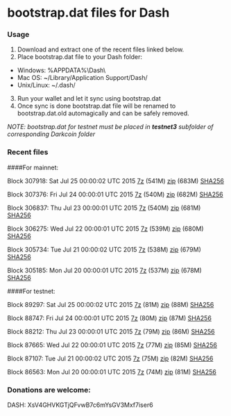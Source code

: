 # bootstrap.dat files for Dash

### Usage

1. Download and extract one of the recent files linked below.
2. Place bootstrap.dat file to your Dash folder:
 - Windows: %APPDATA%\Dash\
 - Mac OS: ~/Library/Application Support/Dash/
 - Unix/Linux: ~/.dash/
3. Run your wallet and let it sync using bootstrap.dat
4. Once sync is done bootstrap.dat file will be renamed to bootstrap.dat.old automagically and can be safely removed.

_NOTE: bootstrap.dat for testnet must be placed in **testnet3** subfolder of corresponding Darkcoin folder_

### Recent files

####For mainnet:

Block 307918: Sat Jul 25 00:00:02 UTC 2015 [7z](https://transfer.sh/2ZFXn/bootstrap.dat.20150725.7z) (541M) [zip](https://transfer.sh/ZgSav/bootstrap.dat.20150725.zip) (683M) [SHA256](https://transfer.sh/mFS24/sha256.txt)

Block 307376: Fri Jul 24 00:00:01 UTC 2015 [7z](https://transfer.sh/5Yf3f/bootstrap.dat.20150724.7z) (540M) [zip](https://transfer.sh/evGDg/bootstrap.dat.20150724.zip) (682M) [SHA256](https://transfer.sh/6mRGJ/sha256.txt)

Block 306837: Thu Jul 23 00:00:01 UTC 2015 [7z](https://transfer.sh/Vugec/bootstrap.dat.20150723.7z) (540M) [zip](https://transfer.sh/f0uEB/bootstrap.dat.20150723.zip) (681M) [SHA256](https://transfer.sh/7mndG/sha256.txt)

Block 306275: Wed Jul 22 00:00:01 UTC 2015 [7z](https://transfer.sh/l4v5y/bootstrap.dat.20150722.7z) (539M) [zip](https://transfer.sh/kx9fa/bootstrap.dat.20150722.zip) (680M) [SHA256](https://transfer.sh/1m9GK/sha256.txt)

Block 305734: Tue Jul 21 00:00:02 UTC 2015 [7z](https://transfer.sh/wg8AO/bootstrap.dat.20150721.7z) (538M) [zip](https://transfer.sh/jvKcr/bootstrap.dat.20150721.zip) (679M) [SHA256](https://transfer.sh/1hPXDd/sha256.txt)

Block 305185: Mon Jul 20 00:00:01 UTC 2015 [7z](https://transfer.sh/pGZgS/bootstrap.dat.20150720.7z) (537M) [zip](https://transfer.sh/C5Ksh/bootstrap.dat.20150720.zip) (678M) [SHA256](https://transfer.sh/Ahzji/sha256.txt)

####For testnet:

Block 89297: Sat Jul 25 00:00:02 UTC 2015 [7z](https://transfer.sh/j7YiU/bootstrap.dat.20150725.7z) (81M) [zip](https://transfer.sh/V2B0p/bootstrap.dat.20150725.zip) (88M) [SHA256](https://transfer.sh/mHXhB/sha256.txt)

Block 88747: Fri Jul 24 00:00:01 UTC 2015 [7z](https://transfer.sh/19YdZh/bootstrap.dat.20150724.7z) (80M) [zip](https://transfer.sh/14TZnK/bootstrap.dat.20150724.zip) (87M) [SHA256](https://transfer.sh/r4xei/sha256.txt)

Block 88212: Thu Jul 23 00:00:01 UTC 2015 [7z](https://transfer.sh/ePkVd/bootstrap.dat.20150723.7z) (79M) [zip](https://transfer.sh/1gHEey/bootstrap.dat.20150723.zip) (86M) [SHA256](https://transfer.sh/1dZNDz/sha256.txt)

Block 87665: Wed Jul 22 00:00:01 UTC 2015 [7z](https://transfer.sh/NIBpQ/bootstrap.dat.20150722.7z) (77M) [zip](https://transfer.sh/XzjUo/bootstrap.dat.20150722.zip) (85M) [SHA256](https://transfer.sh/7osRD/sha256.txt)

Block 87107: Tue Jul 21 00:00:02 UTC 2015 [7z](https://transfer.sh/1qpnh/bootstrap.dat.20150721.7z) (75M) [zip](https://transfer.sh/aJSEc/bootstrap.dat.20150721.zip) (82M) [SHA256](https://transfer.sh/k5KOf/sha256.txt)

Block 86563: Mon Jul 20 00:00:01 UTC 2015 [7z](https://transfer.sh/Dc5Np/bootstrap.dat.20150720.7z) (74M) [zip](https://transfer.sh/IKPnm/bootstrap.dat.20150720.zip) (81M) [SHA256](https://transfer.sh/1aBJF7/sha256.txt)

### Donations are welcome:

DASH: XsV4GHVKGTjQFvwB7c6mYsGV3Mxf7iser6
